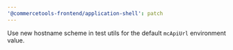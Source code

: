 ```yaml
---
'@commercetools-frontend/application-shell': patch
---
```


Use new hostname scheme in test utils for the default `mcApiUrl` environment value.
